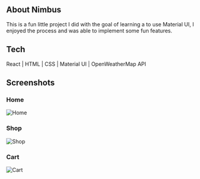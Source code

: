 ## About Nimbus
This is a fun little project I did with the goal of learning a to use Material UI, I enjoyed the process and was able to implement some fun features.

## Tech
React | HTML | CSS | Material UI | OpenWeatherMap API




## Screenshots
### Home
![Home](/.png)
### Shop
![Shop](/.png)
### Cart
![Cart](/.png)


